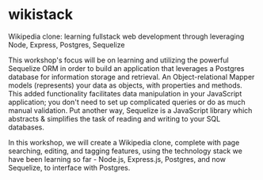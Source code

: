 # wikistack
Wikipedia clone: learning fullstack web development through leveraging Node, Express, Postgres, Sequelize

This workshop's focus will be on learning and utilizing the powerful Sequelize ORM in order to build an application that leverages a Postgres database for information storage and retrieval. An Object-relational Mapper models (represents) your data as objects, with properties and methods. This added functionality facilitates data manipulation in your JavaScript application; you don't need to set up complicated queries or do as much manual validation. Put another way, Sequelize is a JavaScript library which abstracts & simplifies the task of reading and writing to your SQL databases.

In this workshop, we will create a Wikipedia clone, complete with page searching, editing, and tagging features, using the technology stack we have been learning so far - Node.js, Express.js, Postgres, and now Sequelize, to interface with Postgres.

